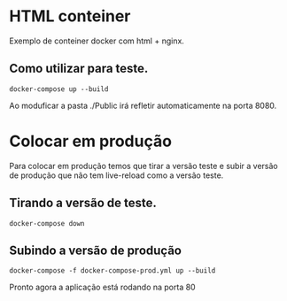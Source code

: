 # HTML conteiner 

Exemplo de conteiner docker com html + nginx. 

## Como utilizar para teste. 

    docker-compose up --build

Ao moduficar a pasta ./Public irá refletir automaticamente na porta 8080.

# Colocar em produção

Para colocar em produção temos que tirar a versão teste e subir a versão de produção que não tem live-reload como a versão teste.

## Tirando a versão de teste.

    docker-compose down

## Subindo a versão de produção

    docker-compose -f docker-compose-prod.yml up --build    

Pronto agora a aplicação está rodando na porta 80